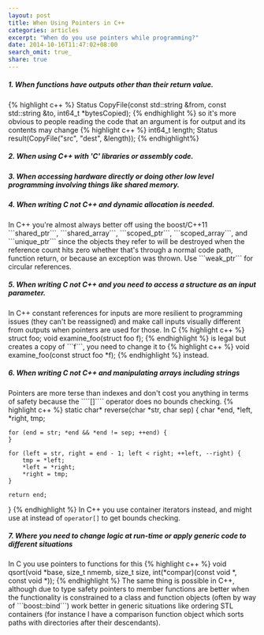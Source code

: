 ```yaml
---
layout: post
title: When Using Pointers in C++
categories: articles
excerpt: "When do you use pointers while programming?"
date: 2014-10-16T11:47:02+08:00
search_omit: true_
share: true
---
```


<h5>1. When functions have outputs other than their return value.</h5> 
{% highlight c++ %}
Status CopyFile(const std::string &from, const std::string &to, int64_t *bytesCopied);
{% endhighlight %}
so it's more obvious to people reading the code that an argument is for output and its contents may change
{% highlight c++ %}
int64_t length;
Status result(CopyFile("src", "dest", &length));
{% endhighlight%}
<h5>2. When using C++ with 'C' libraries or assembly code.</h5>
<h5>3. When accessing hardware directly or doing other low level programming involving things like  shared memory.</h5>
<h5>4. When writing C not C++ and dynamic allocation is needed.</h5>
In C++ you're almost always better off using the boost/C++11 ```shared_ptr```, ```shared_array```, ```scoped_ptr```, ```scoped_array```, and ```unique_ptr``` since the objects they refer to will be destroyed when the reference count hits zero whether that's through a normal code path, function return, or because an exception was thrown. Use ```weak_ptr``` for circular references.
<h5>5. When writing C not C++ and you need to access a structure as an input parameter.</h5>
In C++ constant references for inputs are more resilient to programming issues (they can't be reassigned) and make call inputs visually different from outputs when pointers are used for those.
In C
{% highlight c++ %}
struct foo;
void examine_foo(struct foo f);
{% endhighlight %}
is legal but creates a copy of ```f```, you need to change it to
{% highlight c++ %}
void examine_foo(const struct foo *f);
{% endhighlight %}
instead.
<h5>6. When writing C not C++ and manipulating arrays including strings</h5>
Pointers are more terse than indexes and don't cost you anything in terms of safety because the ````[]```` operator does no bounds checking.
{% highlight c++ %}
static char* reverse(char *str, char sep) {
    char *end, *left, *right, tmp;
 
    for (end = str; *end && *end != sep; ++end) {
    }
 
    for (left = str, right = end - 1; left < right; ++left, --right) {
        tmp = *left;
        *left = *right;
        *right = tmp;
    }
 
    return end;
}
{% endhighlight %}
In C++ you use container iterators instead, and might use at instead of ```operator[]``` to get bounds checking.
<h5>7. Where you need to change logic at run-time or apply generic code to different situations</h5>
In C you use pointers to functions for this
{% highlight c++ %}
void qsort(void *base, size_t nmemb, size_t size,
           int(*compar)(const void *, const void *));
{% endhighlight %}
The same thing is possible in C++, although due to type safety pointers to member functions are better when the functionality is constrained to a class and function objects (often by way of ```boost::bind```) work better in generic situations like ordering STL containers (for instance I have a comparison function object which sorts paths with directories after their descendants).
